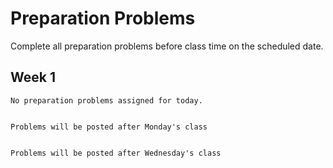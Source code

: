 Preparation Problems
============================


Complete all preparation problems before class time on the scheduled date.


## Week 1

```{dropdown} Day 1A: Monday, August 28th
No preparation problems assigned for today.


```

```{dropdown} Day 1B: Wednesday, August 30th
Problems will be posted after Monday's class


```

```{dropdown} Day 1C: Friday, September 1st
Problems will be posted after Wednesday's class


```